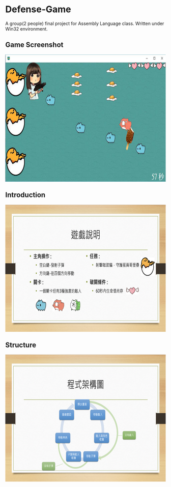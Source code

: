 # Defense-Game
A group(2 people) final project for Assembly Language class.
Written under Win32 environment.

## Game Screenshot
<img src="https://github.com/jeannineshiu/Defense-Game/blob/master/game.png" width = "600" height = "400" alt="game.png" align=center />

## Introduction
<img src="https://github.com/jeannineshiu/Defense-Game/blob/master/intro.png" width = "600" height = "400" alt="intro.png" align=center />

## Structure
<img src="https://github.com/jeannineshiu/Defense-Game/blob/master/struct.png" width = "600" height = "400" alt="struct.png" align=center />
